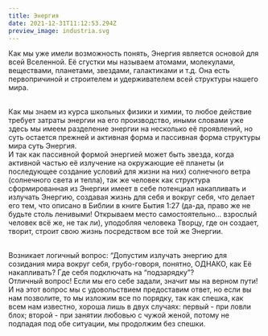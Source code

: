 ```yaml
---
title: Энергия
date: 2021-12-31T11:12:53.294Z
preview_image: industria.svg
---
```

Как мы уже имели возможность понять, Энергия является основой для всей Вселенной. Её сгустки мы называем атомами, молекулами, веществами, планетами, звездами, галактиками и т.д. Она есть первопричиной и строителем и удерживателем всей структуры нашего мира.

 \
Как мы знаем из курса школьных физики и химии, то любое действие требует затраты энергии на его производство, иными словами уже здесь мы имеем разделение энергии на несколько её проявлений, но суть остается прежней и активная форма и пассивная форма структуры мира суть Энергия. \
И так как пассивной формой энергией может быть звезда, когда активной частью её излучение на окружающие её планеты (и последующее создание условий для жизни на них) солнечного ветра (солнечного света и тепла), так же человек как структура сформированная из Энергии имеет в себе потенциал накапливать и излучать Энергию, создавая жизнь для себя и вокруг себя, что делает его тем, что описано в Библии в книге Бытия 1:27 (да-да, право же не будьте столь ленивыми! Открываем место самостоятельно… взрослый человек всё же, не так ли), уподобляя человека Творцу, где он создает, творит, строит свою жизнь посредством все той же Энергии.

\
Возникает логичный вопрос: “Допустим излучать энергию для созидания мира вокруг себя, грубо-говоря, понятно, ОДНАКО, как Её накапливать? Где себя подключать на “подзарядку”?\
Отличный вопрос! Если мы его себе задали, значит мы на верном пути! И на этот вопрос мы с удовольствием предоставим ответ, но если вы нам позволите, то мы изложим все по порядку, так как спешка, как всем нам известно, хороша лишь в двух случаях: первый - при ловли блох; второй - при занятии любовью с чужой женой, потому не подпадая под обе ситуации, мы продолжим без спешки.